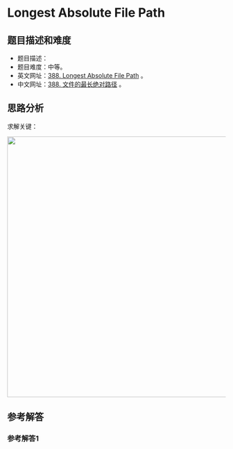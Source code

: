 # Longest Absolute File Path

## 题目描述和难度
+ 题目描述：
+ 题目难度：中等。
+ 英文网址：[388. Longest Absolute File Path](https://leetcode.com/problems/longest-absolute-file-path/description/)  。
+ 中文网址：[388. 文件的最长绝对路径](https://leetcode-cn.com/problems/longest-absolute-file-path/description/)  。
## 思路分析
求解关键：

<img src="https://liweiwei1419.github.io/images/leetcode-solution/" width="600">

## 参考解答
### 参考解答1

```java

```